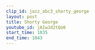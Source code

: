 ```yaml
---
clip_id: jazz_abc3_shorty_george
layout: post
title: Shorty George
youtube_id: jAIwJd2tQo0
start_time: 1035
end_time: 1043
---
```


